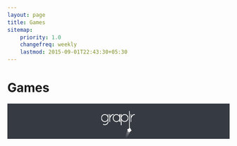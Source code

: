 ```yaml
---
layout: page
title: Games
sitemap:
    priority: 1.0
    changefreq: weekly
    lastmod: 2015-09-01T22:43:30+05:30
---
```

# Games

[ ![alt tag][1]](/g/graplr)

[1]: /img/graplrheader.png

